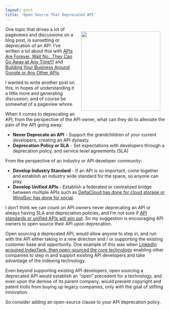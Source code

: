```yaml
---
layout: post
title: 'Open Source That Deprecated API'
---
```

<p><img style="padding: 15px;" src="http://kinlane-productions.s3.amazonaws.com/open_source.jpg" alt="" width="250" align="right" /></p>
<p>One topic that drives a lot of pageviews and discussions on a blog post, is sunsetting or deprecation of an API.  I&rsquo;ve written a lot about this with <a title="APIs Are Forever, Wait No...They Can Go Away at Any Time!!!" href="http://apievangelist.com/2012/04/20/apis-are-forever,-wait-no...they-can-go-away-at-any-time/">APIs Are Forever, Wait No...They Can Go Away at Any Time!!!</a> and <a title="Building Your Business Around Google or Any Other APIs" href="http://apievangelist.com/2011/05/28/building-your-business-around-google-or-any-other-apis/">Building Your Business Around Google or Any Other APIs</a>.</p>
<p>I wanted to write another post on this, in hopes of understanding it a little more and generating discussion, and of course be somewhat of a pageview whore.</p>
<p>When it comes to deprecating an API, from the perspective of the API owner, what can they do to alleviate the pain of the API going away:</p>
<ul class="mainlist">
<li><strong>Never Deprecate an API</strong> - Support the grandchildren of your current developers, creating an API dynasty.</li>
<li><strong>Deprecation Policy or SLA</strong> - Set expectations with developers through a deprecation policy, and service level agreements (SLA)</li>
</ul>
<p>From the perspective of an industry or API developer community:</p>
<ul class="mainlist">
<li><strong>Develop Industry Standard</strong> - If an API is so important, come together and establish an industry wide standard for the space, so anyone can play.</li>
<li><strong>Develop Unified APIs </strong>- Establish a federated or centralized bridge between multiple APIs such as <a href="http://www.apievangelist.com/2011/04/28/a-unified-approach-to-delivering-apis/">DeltaCloud has done for cloud storage or WindSoc has done for social</a>.</li>
</ul>
<p>I don&rsquo;t think we can count on API owners never deprecating an API or always having SLA and depreciation policies, and I&rsquo;m not sure if <a href="http://blog.programmableweb.com/2011/05/02/unified-apis-or-api-standards-the-race-is-on/">API standards or unified APIs will win out</a>.  So my suggestion is encouraging API owners to open source their API upon deprecation.</p>
<p>Open sourcing a deprecated API, would allow anyone to step in, and run with the API either taking in a new direction and / or supporting the existing customer base and opportunity. One example of this was when <a href="http://engineering.linkedin.com/open-source/indextank-now-open-source">LinkedIn acquired IndexTank, then open-sourced the core technology</a> enabling other companies to step in and support existing API developers and take advantage of the indexing technology.</p>
<p>Even beyond supporting existing API developers, open sourcing a deprecated API would establish an &ldquo;open&rdquo; precedent for a technology, and even upon the demise of its parent company, would prevent copyright and patent trolls from buying up legacy companies, only with the goal of stifling innovation.</p>
<p>So consider adding an open-source clause to your API deprecation policy.</p>